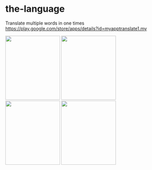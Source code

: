 # the-language
Translate multiple words in one times
https://play.google.com/store/apps/details?id=myapptranslate1.my
<p float="left">
  <img src="https://play-lh.googleusercontent.com/JoTdlgicoybiXsAM-weqrf0j3oUn5WPaD2-93Kl5B4QgRXWwpuIVrc1cDBCt74yTnrQ=w2880-h1642-rw" width="170" height = "200" />
  <img src="https://play-lh.googleusercontent.com/JoTdlgicoybiXsAM-weqrf0j3oUn5WPaD2-93Kl5B4QgRXWwpuIVrc1cDBCt74yTnrQ=w2880-h1642-rw" width="170" height = "200" />
  <img src="https://scontent.fsgn6-2.fna.fbcdn.net/v/t1.15752-9/277956343_532289658465188_2042968406885419561_n.png?_nc_cat=100&ccb=1-5&_nc_sid=ae9488&_nc_ohc=1cXh7UQxC-MAX_v1CSG&tn=6GBhogXIWX2dq_6s&_nc_ht=scontent.fsgn6-2.fna&oh=03_AVLGNVr1KjxUqI7NerxQnIV0ztYyFrvc6DrnMWnNJ0uHgg&oe=6281BF8A" width="170" height = "200" />
  <img src="https://scontent.fsgn6-2.fna.fbcdn.net/v/t1.15752-9/277691799_309977717778577_3638630819906914634_n.png?_nc_cat=108&ccb=1-5&_nc_sid=ae9488&_nc_ohc=qraqTMM5cEwAX_gwOlO&_nc_ht=scontent.fsgn6-2.fna&oh=03_AVLbi9_D7xn9mKY0TeoGH3E32mH3yi3tgUk3HVyGM6Ifng&oe=6282D370" width="170" height = "200" />
</p>

